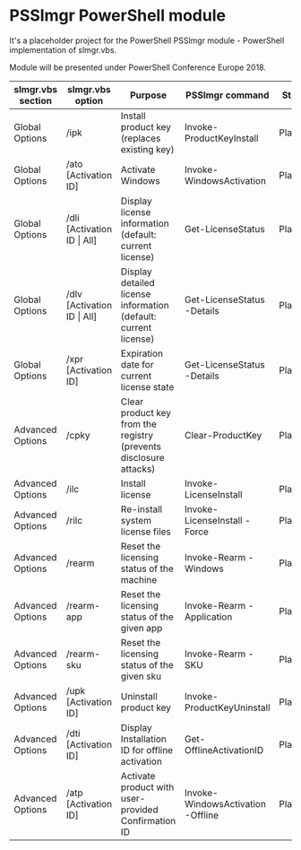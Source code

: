 # PSSlmgr PowerShell module

It's a placeholder project for the PowerShell PSSlmgr module - PowerShell implementation of slmgr.vbs.

Module will be presented under PowerShell Conference Europe 2018.

| slmgr.vbs section | slmgr.vbs option                      | Purpose                                                           | PSSlmgr command                  | Status |
| ------------------|---------------------------------------|-------------------------------------------------------------------|----------------------------------|--------|
| Global Options    | /ipk <Product Key>                    | Install product key (replaces existing key)                       |Invoke-ProductKeyInstall          |Planned |
| Global Options    | /ato [Activation ID]                  | Activate Windows                                                  |Invoke-WindowsActivation          |Planned |
| Global Options    | /dli [Activation ID \| All]           | Display license information (default: current license)            |Get-LicenseStatus                 |Planned |
| Global Options    | /dlv [Activation ID \| All]           | Display detailed license information (default: current license)   |Get-LicenseStatus -Details        |Planned |
| Global Options    | /xpr [Activation ID]                  | Expiration date for current license state                         |Get-LicenseStatus -Details        |Planned |
| Advanced Options  | /cpky                                 | Clear product key from the registry (prevents disclosure attacks) |Clear-ProductKey                  |Planned |
| Advanced Options  | /ilc <License file>                   | Install license                                                   |Invoke-LicenseInstall             |Planned |
| Advanced Options  | /rilc                                 | Re-install system license files                                   |Invoke-LicenseInstall -Force      |Planned |
| Advanced Options  | /rearm                                | Reset the licensing status of the machine                         |Invoke-Rearm -Windows             |Planned |
| Advanced Options  | /rearm-app <Application ID>           | Reset the licensing status of the given app                       |Invoke-Rearm -Application         |Planned |
| Advanced Options  | /rearm-sku <Activation ID>            | Reset the licensing status of the given sku                       |Invoke-Rearm -SKU                 |Planned |
| Advanced Options  | /upk [Activation ID]                  | Uninstall product key                                             |Invoke-ProductKeyUninstall        |Planned |
| Advanced Options  | /dti [Activation ID]                  | Display Installation ID for offline activation                    |Get-OfflineActivationID           | Planned |
| Advanced Options  | /atp <Confirmation ID> [Activation ID]| Activate product with user-provided Confirmation ID               |Invoke-WindowsActivation -Offline |Planned |
